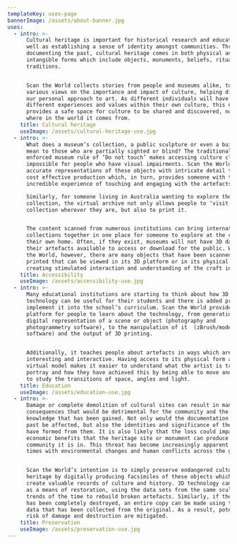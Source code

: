 ```yaml
---
templateKey: uses-page
bannerImage: /assets/about-banner.jpg
uses:
  - intro: >-
      Cultural heritage is important for historical research and education as
      well as establishing a sense of identity amongst communities. Through
      documenting the past, cultural heritage comes in both physical and
      intangible forms which include objects, monuments, beliefs, rituals and
      traditions. 


      Scan the World collects stories from people and museums alike, to share
      various views on the importance and impact of culture, helping diversify
      our personal approach to art. As different individuals will have very
      different experiences and values within their own culture, this network
      provides a safe space for culture to be shared and discovered, no matter
      where in the world it comes from. 
    title: Cultural heritage
    useImage: /assets/cultural-heritage-use.jpg
  - intro: >-
      What does a museum’s collection, a public sculpture or even a building
      mean to those who are partially sighted or blind? The traditionally
      enforced museum rule of ‘Do not touch’ makes accessing culture close to
      impossible for people who have visual impairments. Scan the World creates
      accurate representations of these objects with intricate detail through
      cost effective production which, in turn, provides someone with the
      incredible experience of touching and engaging with the artefacts. 

      Similarly, for someone living in Australia wanting to explore the museum’s
      collection, the virtual archive not only allows people to ‘visit’ a
      collection wherever they are, but also to print it. 


      The content scanned from numerous institutions can bring international
      collections together in one place for someone to explore at the comfort of
      their own home. Often, if they exist, museums will not have 3D data of
      their artefacts available to access or download for the public. With Scan
      the World, however, there are many objects that have been scanned and
      printed that can be viewed in its 3D platform or in its physical form,
      creating stimulated interaction and understanding of the craft involved.
    title: Accessibility
    useImage: /assets/accessibility-use.jpg
  - intro: >-
      Many educational institutions are starting to think about how 3D
      technology can be useful for their students and there is added pressure to
      implement it into the school’s curriculum. Scan the World provides a
      platform for people to learn about the technology, from generating a
      digital representation of a scene or object (photography and
      photogrammetry software), to the manipulation of it  (zBrush/modelling
      software) and the output of 3D printing. 


      Additionally, it teaches people about artefacts in ways which are
      interesting and interactive. Having access to its physical form and 3D
      virtual model makes it easier to understand what the artist is trying to
      portray and how they have achieved this by being able to move and touch it
      to study the transitions of space, angles and light.
    title: Education
    useImage: /assets/education-use.jpg
  - intro: >-
      Damage or complete demolition of cultural sites can result in many
      consequences that would be detrimental for the community and the wider
      knowledge that has been gained. Not only would the documentation of the
      past be affected, but also the identities and significance of these that
      have formed from them. It is also likely that the loss could impact the
      economic benefits that the heritage site or monument can produce for the
      community it is in. This threat has become increasingly apparent in recent
      times with environmental changes and human conflicts across the globe. 


      Scan the World’s intention is to simply preserve endangered cultural
      heritage by digitally producing facsimiles of these objects which in turn
      create valuable records of culture and history. 3D technology can be used
      as a means of restoration, using the data sets from the same sculptor or
      trends of the time to rebuild broken artefacts. Similarly, if the artefact
      has been completely destroyed, an entire copy can be made using the 3D
      data that has been collected from the original. As a result, potential
      risk of damage and destruction are mitigated.
    title: Preservation
    useImage: /assets/preservation-use.jpg
---
```


